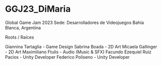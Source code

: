# GGJ23_DiMaria
 
Global Game Jam 2023
Sede: Desarrolladores de Videojuegos Bahía Blanca, Argentina 

Roots / Raíces


Giannina Tartaglia - Game Design
Sabrina Boada - 2D Art
Micaela Gallinger - 2D Art
Maximiliano Ftulis - Audio (Music & SFX)
Facundo Ezequiel Ruiz Pacios - Unity Developer
Federico Poliseno - Unity Developer
